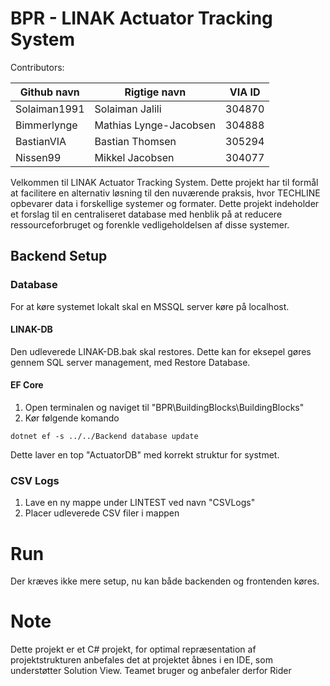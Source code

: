 # BPR - LINAK Actuator Tracking System

Contributors:

| Github navn  | Rigtige navn | VIA ID |
| ------------- | ------------- | ------------- |
| Solaiman1991 | Solaiman Jalili | 304870 |
| Bimmerlynge | Mathias Lynge-Jacobsen | 304888 |
| BastianVIA | Bastian Thomsen | 305294 |
| Nissen99 | Mikkel Jacobsen | 304077 |


Velkommen til LINAK Actuator Tracking System. Dette projekt har til formål at facilitere en alternativ løsning til den nuværende praksis, hvor TECHLINE opbevarer data i forskellige systemer og formater. Dette projekt indeholder et forslag til en centraliseret database med henblik på at reducere ressourceforbruget og forenkle vedligeholdelsen af disse systemer.

## Backend Setup
### Database
For at køre systemet lokalt skal en MSSQL server køre på localhost. 
#### LINAK-DB
Den udleverede LINAK-DB.bak skal restores.
Dette kan for eksepel gøres gennem SQL server management, med Restore Database.

#### EF Core
1. Open terminalen og naviget til "BPR\BuildingBlocks\BuildingBlocks"
2. Kør følgende komando
```
dotnet ef -s ../../Backend database update
```
Dette laver en top "ActuatorDB" med korrekt struktur for systmet.

### CSV Logs
1. Lave en ny mappe under LINTEST ved navn "CSVLogs"
2. Placer udleverede CSV filer i mappen

# Run
Der kræves ikke mere setup, nu kan både backenden og frontenden køres.

# Note
Dette projekt er et C# projekt, for optimal repræsentation af projektstrukturen anbefales det at projektet åbnes i en IDE, som understøtter Solution View. Teamet bruger og anbefaler derfor Rider 

